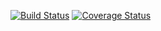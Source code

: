 [![Build Status](https://travis-ci.org/abendigo/forex.svg?branch=master)](https://travis-ci.org/abendigo/forex)
[![Coverage Status](https://coveralls.io/repos/abendigo/forex/badge.png)](https://coveralls.io/r/abendigo/forex)
